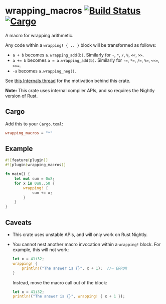 # wrapping_macros [![Build Status](https://img.shields.io/travis/lfairy/wrapping_macros.svg)](http://travis-ci.org/lfairy/wrapping_macros) [![Cargo](https://img.shields.io/crates/v/wrapping_macros.svg)](https://crates.io/crates/wrapping_macros)

A macro for wrapping arithmetic.

Any code within a `wrapping! { .. }` block will be transformed as follows:

* `a + b` becomes `a.wrapping_add(b)`. Similarly for `-`, `*`, `/`, `%`, `<<`, `>>`.
* `a += b` becomes `a = a.wrapping_add(b)`. Similarly for `-=`, `*=`, `/=`, `%=`, `<<=`, `>>=`.
* `-a` becomes `a.wrapping_neg()`.

See [this Internals thread][1] for the motivation behind this crate.

[1]: http://internals.rust-lang.org/t/ergonomics-of-wrapping-operations/1756?u=lfairy

**Note:** This crate uses internal compiler APIs, and so requires the Nightly version of Rust.


## Cargo

Add this to your `Cargo.toml`:

```toml
wrapping_macros = "*"
```


## Example

```rust
#![feature(plugin)]
#![plugin(wrapping_macros)]

fn main() {
    let mut sum = 0u8;
    for x in 0u8..50 {
        wrapping! {
            sum += x;
        }
    }
}
```


## Caveats

*   This crate uses unstable APIs, and will only work on Rust Nightly.

*   You cannot nest another macro invocation within a `wrapping!` block. For example, this will not work:

    ```rust
    let x = 41i32;
    wrapping! {
        println!("The answer is {}", x + 1);  //~ ERROR
    }
    ```

    Instead, move the macro call out of the block:

    ```rust
    let x = 41i32;
    println!("The answer is {}", wrapping! { x + 1 });
    ```
